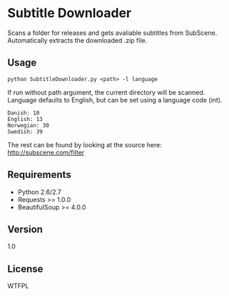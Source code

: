 Subtitle Downloader
=========

Scans a folder for releases and gets avaliable subtitles from SubScene. Automatically extracts the downloaded .zip file.

Usage
-
```
python SubtitleDownloader.py <path> -l language
```

If run without path argument, the current directory will be scanned.
Language defaults to English, but can be set using a language code (int).

```
Danish: 10
English: 13
Norwegian: 30
Swedish: 39
```

The rest can be found by looking at the source here:
http://subscene.com/filter

Requirements
-
* Python 2.6/2.7
* Requests >= 1.0.0
* BeautifulSoup >= 4.0.0

Version
-

1.0

License
-
WTFPL
